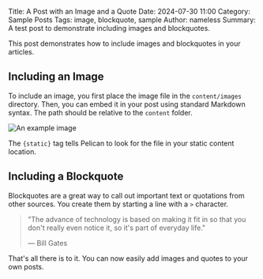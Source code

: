 Title: A Post with an Image and a Quote
Date: 2024-07-30 11:00
Category: Sample Posts
Tags: image, blockquote, sample
Author: nameless
Summary: A test post to demonstrate including images and blockquotes.

This post demonstrates how to include images and blockquotes in your articles.

## Including an Image

To include an image, you first place the image file in the `content/images` directory. Then, you can embed it in your post using standard Markdown syntax. The path should be relative to the `content` folder.

![An example image]({static}/images/sample-image.jpg)

The `{static}` tag tells Pelican to look for the file in your static content location.

## Including a Blockquote

Blockquotes are a great way to call out important text or quotations from other sources. You create them by starting a line with a `>` character.

> "The advance of technology is based on making it fit in so that you don't really even notice it, so it's part of everyday life."
>
> &mdash; Bill Gates

That's all there is to it. You can now easily add images and quotes to your own posts. 